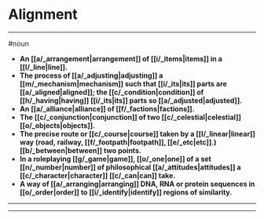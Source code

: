 # Alignment
---
#noun
- **An [[a/_arrangement|arrangement]] of [[i/_items|items]] in a [[l/_line|line]].**
- **The process of [[a/_adjusting|adjusting]] a [[m/_mechanism|mechanism]] such that [[i/_its|its]] parts are [[a/_aligned|aligned]]; the [[c/_condition|condition]] of [[h/_having|having]] [[i/_its|its]] parts so [[a/_adjusted|adjusted]].**
- **An [[a/_alliance|alliance]] of [[f/_factions|factions]].**
- **The [[c/_conjunction|conjunction]] of two [[c/_celestial|celestial]] [[o/_objects|objects]].**
- **The precise route or [[c/_course|course]] taken by a [[l/_linear|linear]] way (road, railway, [[f/_footpath|footpath]], [[e/_etc|etc]].) [[b/_between|between]] two points.**
- **In a roleplaying [[g/_game|game]], [[o/_one|one]] of a set [[n/_number|number]] of philosophical [[a/_attitudes|attitudes]] a [[c/_character|character]] [[c/_can|can]] take.**
- **A way of [[a/_arranging|arranging]] DNA, RNA or protein sequences in [[o/_order|order]] to [[i/_identify|identify]] regions of similarity.**
---
---
